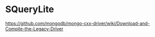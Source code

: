 # SQueryLite

https://github.com/mongodb/mongo-cxx-driver/wiki/Download-and-Compile-the-Legacy-Driver
